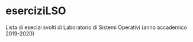 # eserciziLSO

Lista di esecizi svolti di Laboratorio di Sistemi Operativi (anno accademico 2019-2020)
